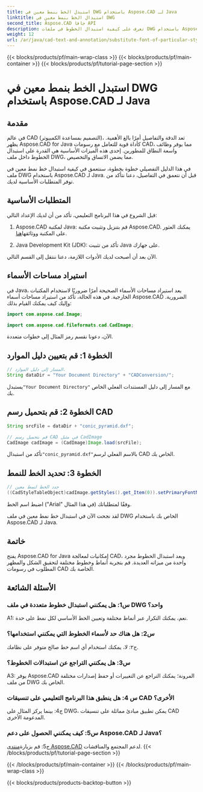 ```yaml
---
title: استبدل الخط بنمط معين في DWG باستخدام Aspose.CAD لـ Java
linktitle: استبدال الخط بنمط معين في DWG
second_title: Aspose.CAD جافا API
description: تعرف على كيفية استبدال الخطوط في ملفات DWG باستخدام Aspose.CAD لـ Java. دليل خطوة بخطوة لتخصيص الأنماط بدقة.
weight: 12
url: /ar/java/cad-text-and-annotation/substitute-font-of-particular-style-in-dwg/
---
```


{{< blocks/products/pf/main-wrap-class >}}
{{< blocks/products/pf/main-container >}}
{{< blocks/products/pf/tutorial-page-section >}}

# استبدل الخط بنمط معين في DWG باستخدام Aspose.CAD لـ Java

## مقدمة

في عالم CAD (التصميم بمساعدة الكمبيوتر)، تعد الدقة والتفاصيل أمرًا بالغ الأهمية. يظهر Aspose.CAD for Java كأداة قوية للتعامل مع رسومات CAD، مما يوفر وظائف واسعة النطاق للمطورين. إحدى هذه الميزات الأساسية هي القدرة على استبدال الخطوط داخل ملف DWG، مما يضمن الاتساق والتخصيص.

في هذا الدليل التفصيلي خطوة بخطوة، سنتعمق في كيفية استبدال خط نمط معين في ملف DWG باستخدام Aspose.CAD لـ Java. قبل أن نتعمق في التفاصيل، دعنا نتأكد من توفر المتطلبات الأساسية لديك.

## المتطلبات الأساسية

قبل الشروع في هذا البرنامج التعليمي، تأكد من أن لديك الإعداد التالي:

1.  Aspose.CAD لمكتبة Java: قم بتنزيل وتثبيت مكتبة Aspose.CAD. يمكنك العثور على المكتبة ووثائقها[هنا](https://releases.aspose.com/cad/java/).

2. Java Development Kit (JDK): تأكد من تثبيت Java على جهازك.

الآن بعد أن أصبحت لديك الأدوات اللازمة، دعنا ننتقل إلى القسم التالي.

## استيراد مساحات الأسماء

في Java، يعد استيراد مساحات الأسماء الصحيحة أمرًا ضروريًا لاستخدام المكتبات الخارجية. في هذه الحالة، تأكد من استيراد مساحات أسماء Aspose.CAD الضرورية. وإليك كيف يمكنك القيام بذلك:

```java
import com.aspose.cad.Image;

import com.aspose.cad.fileformats.cad.CadImage;

```

الآن، دعونا نقسم رمز المثال إلى خطوات متعددة.

## الخطوة 1: قم بتعيين دليل الموارد

```java
// المسار إلى دليل الموارد.
String dataDir = "Your Document Directory" + "CADConversion/";
```

 يستبدل`"Your Document Directory"` مع المسار إلى دليل المستندات الفعلي الخاص بك.

## الخطوة 2: قم بتحميل رسم CAD

```java
String srcFile = dataDir + "conic_pyramid.dxf";

// قم بتحميل رسم CAD في مثيل CadImage
CadImage cadImage = (CadImage)Image.load(srcFile);
```

 تأكد من استبدال`"conic_pyramid.dxf"`بالاسم الفعلي لرسم CAD الخاص بك.

## الخطوة 3: تحديد الخط للنمط

```java
// حدد الخط لنمط معين
((CadStyleTableObject)cadImage.getStyles().get_Item(0)).setPrimaryFontName("Arial");
```

اضبط اسم الخط ("Arial" في هذا المثال) وفقًا لمتطلباتك.

لقد نجحت الآن في استبدال خط نمط معين في ملف DWG الخاص بك باستخدام Aspose.CAD لـ Java.

## خاتمة

يفتح Aspose.CAD for Java إمكانيات لمعالجة CAD، ويعد استبدال الخطوط مجرد واحدة من ميزاته العديدة. قم بتجربة أنماط وخطوط مختلفة لتحقيق الشكل والمظهر المطلوب في رسومات CAD الخاصة بك.

## الأسئلة الشائعة

### س1: هل يمكنني استبدال خطوط متعددة في ملف DWG واحد؟

A1: نعم، يمكنك التكرار عبر أنماط مختلفة وتعيين الخط الأساسي لكل نمط على حدة.

### س2: هل هناك حد لأسماء الخطوط التي يمكنني استخدامها؟

ج٢: لا، يمكنك استخدام أي اسم خط صالح متوفر على نظامك.

### س3: هل يمكنني التراجع عن استبدالات الخطوط؟

A3: يوفر Aspose.CAD المرونة؛ يمكنك التراجع عن التغييرات أو حفظ إصدارات مختلفة من ملف DWG الخاص بك.

### س 4: هل ينطبق هذا البرنامج التعليمي على تنسيقات CAD الأخرى؟

ج4: بينما يركز المثال على DWG، يمكن تطبيق مبادئ مماثلة على تنسيقات CAD المدعومة الأخرى.

### س5: كيف يمكنني الحصول على دعم Aspose.CAD لـ Java؟

ج5: قم بزيارة[منتدى Aspose.CAD](https://forum.aspose.com/c/cad/19) لدعم المجتمع والمناقشات.
{{< /blocks/products/pf/tutorial-page-section >}}

{{< /blocks/products/pf/main-container >}}
{{< /blocks/products/pf/main-wrap-class >}}

{{< blocks/products/products-backtop-button >}}
